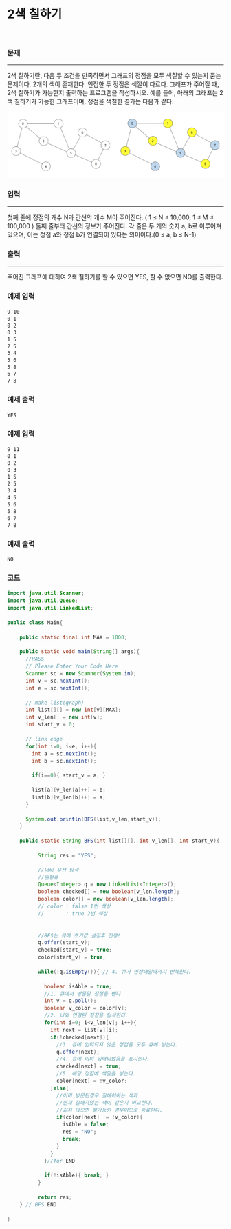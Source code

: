 # 2색 칠하기

<br>

### 문제

----------

2색 칠하기란, 다음 두 조건을 만족하면서 그래프의 정점을 모두 색칠할 수 있는지 묻는 문제이다. 2개의 색이 존재한다. 인접한 두 정점은 색깔이 다르다. 그래프가 주어질 때, 2색 칠하기가 가능한지 출력하는 프로그램을 작성하시오. 예를 들어, 아래의 그래프는 2색 칠하기가 가능한 그래프이며, 정점을 색칠한 결과는 다음과 같다.

![fill-two-color](fill-two-color.png)

### 입력

----------

첫째 줄에 정점의 개수 N과 간선의 개수 M이 주어진다. ( 1 ≤ N ≤ 10,000, 1 ≤ M ≤ 100,000 ) 둘째 줄부터 간선의 정보가 주어진다. 각 줄은 두 개의 숫자 a, b로 이루어져 있으며, 이는 정점 a와 정점 b가 연결되어 있다는 의미이다.(0 ≤ a, b ≤ N-1)

### 출력

----------

주어진 그래프에 대하여 2색 칠하기를 할 수 있으면 YES, 할 수 없으면 NO를 출력한다.

### 예제 입력

```
9 10
0 1
0 2
0 3
1 5
2 5
3 4
5 6
5 8
6 7
7 8
```

### 예제 출력

```
YES
```

### 예제 입력

```
9 11
0 1
0 2
0 3
1 5
2 5
3 4
4 5
5 6
5 8
6 7
7 8
```

### 예제 출력

```
NO
```

### 코드 

```java
import java.util.Scanner;
import java.util.Queue;
import java.util.LinkedList;

public class Main{
    
    public static final int MAX = 1000;
  
    public static void main(String[] args){
      //PASS
      // Please Enter Your Code Here
      Scanner sc = new Scanner(System.in);
      int v = sc.nextInt();
      int e = sc.nextInt();
      
      // make list(graph)
      int list[][] = new int[v][MAX];
      int v_len[] = new int[v];
      int start_v = 0;
      
      // link edge
      for(int i=0; i<e; i++){
        int a = sc.nextInt();
        int b = sc.nextInt();
        
        if(i==0){ start_v = a; }
        
        list[a][v_len[a]++] = b;
        list[b][v_len[b]++] = a;
      }
      
      System.out.println(BFS(list,v_len,start_v));
    }
    
    public static String BFS(int list[][], int v_len[], int start_v){
          
          String res = "YES";
          
          //너비 우선 탐색
          //원형큐
          Queue<Integer> q = new LinkedList<Integer>(); 
          boolean checked[] = new boolean[v_len.length];
          boolean color[] = new boolean[v_len.length];
          // color : false 1번 색상
          //       : true 2번 색상
          
          
          //BFS는 큐에 초기값 설정후 진행!
          q.offer(start_v);
          checked[start_v] = true;
          color[start_v] = true;
          
          while(!q.isEmpty()){ // 4. 큐가 빈상태일때까지 반복한다.
          
            boolean isAble = true;
            //1. 큐에서 방문할 정점을 뺀다
            int v = q.poll();
            boolean v_color = color[v];
            //2. 나와 연결된 정점을 탐색한다.
            for(int i=0; i<v_len[v]; i++){
              int next = list[v][i];
              if(!checked[next]){
                //3. 큐에 입력되지 않은 정점을 모두 큐에 넣는다.
                q.offer(next);
                //4. 큐에 이미 입력되었음을 표시한다.
                checked[next] = true;
                //5. 해당 정점에 색깔을 넣는다.
                color[next] = !v_color;
              }else{
                //이미 방문된경우 칠해야하는 색과
                //현재 칠해져있는 색이 같은지 비교한다.
                //같지 않으면 불가능한 경우이므로 종료한다. 
                if(color[next] != !v_color){
                  isAble = false;
                  res = "NO";
                  break;
                }
              }
            }//for END
            
            if(!isAble){ break; }
          }
          
          return res;
    } // BFS END
        
}
```